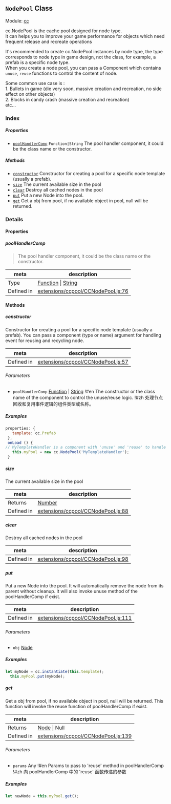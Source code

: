 ## `NodePool` Class



Module: [cc](../modules/cc.md)


cc.NodePool is the cache pool designed for node type.<br/>
 It can helps you to improve your game performance for objects which need frequent release and recreate operations<br/>

It's recommended to create cc.NodePool instances by node type, the type corresponds to node type in game design, not the class,
for example, a prefab is a specific node type. <br/>
When you create a node pool, you can pass a Component which contains `unuse`, `reuse` functions to control the content of node.<br/>

Some common use case is :<br/>
     1. Bullets in game (die very soon, massive creation and recreation, no side effect on other objects)<br/>
     2. Blocks in candy crash (massive creation and recreation)<br/>
     etc...



### Index

##### Properties

  - [`poolHandlerComp`](#poolhandlercomp) `Function|String` The pool handler component, it could be the class name or the constructor.



##### Methods

  - [`constructor`](#constructor) Constructor for creating a pool for a specific node template (usually a prefab).
  - [`size`](#size) The current available size in the pool
  - [`clear`](#clear) Destroy all cached nodes in the pool
  - [`put`](#put) Put a new Node into the pool.
  - [`get`](#get) Get a obj from pool, if no available object in pool, null will be returned.



### Details


#### Properties


##### poolHandlerComp

> The pool handler component, it could be the class name or the constructor.

| meta | description |
|------|-------------|
| Type | <a href="https://developer.mozilla.org/en/JavaScript/Reference/Global_Objects/Function" class="crosslink external" target="_blank">Function</a> &#124; <a href="https://developer.mozilla.org/en/JavaScript/Reference/Global_Objects/String" class="crosslink external" target="_blank">String</a> |
| Defined in | [extensions/ccpool/CCNodePool.js:76](https://github.com/cocos-creator/engine/blob/33d0b730a5a6ed8ad09bd24f16c009cf509ff90b/extensions/ccpool/CCNodePool.js#L76) |






<!-- Method Block -->
#### Methods


##### constructor

Constructor for creating a pool for a specific node template (usually a prefab). You can pass a component (type or name) argument for handling event for reusing and recycling node.

| meta | description |
|------|-------------|
| Defined in | [extensions/ccpool/CCNodePool.js:57](https://github.com/cocos-creator/engine/blob/33d0b730a5a6ed8ad09bd24f16c009cf509ff90b/extensions/ccpool/CCNodePool.js#L57) |

###### Parameters
- `poolHandlerComp` <a href="https://developer.mozilla.org/en/JavaScript/Reference/Global_Objects/Function" class="crosslink external" target="_blank">Function</a> &#124; <a href="https://developer.mozilla.org/en/JavaScript/Reference/Global_Objects/String" class="crosslink external" target="_blank">String</a> !#en The constructor or the class name of the component to control the unuse/reuse logic. !#zh 处理节点回收和复用事件逻辑的组件类型或名称。

##### Examples

```js
properties: {
   template: cc.Prefab
 },
 onLoad () {
// MyTemplateHandler is a component with 'unuse' and 'reuse' to handle events when node is reused or recycled.
   this.myPool = new cc.NodePool('MyTemplateHandler');
 }
```

##### size

The current available size in the pool

| meta | description |
|------|-------------|
| Returns | <a href="https://developer.mozilla.org/en/JavaScript/Reference/Global_Objects/Number" class="crosslink external" target="_blank">Number</a> 
| Defined in | [extensions/ccpool/CCNodePool.js:88](https://github.com/cocos-creator/engine/blob/33d0b730a5a6ed8ad09bd24f16c009cf509ff90b/extensions/ccpool/CCNodePool.js#L88) |



##### clear

Destroy all cached nodes in the pool

| meta | description |
|------|-------------|
| Defined in | [extensions/ccpool/CCNodePool.js:98](https://github.com/cocos-creator/engine/blob/33d0b730a5a6ed8ad09bd24f16c009cf509ff90b/extensions/ccpool/CCNodePool.js#L98) |



##### put

Put a new Node into the pool.
It will automatically remove the node from its parent without cleanup.
It will also invoke unuse method of the poolHandlerComp if exist.

| meta | description |
|------|-------------|
| Defined in | [extensions/ccpool/CCNodePool.js:111](https://github.com/cocos-creator/engine/blob/33d0b730a5a6ed8ad09bd24f16c009cf509ff90b/extensions/ccpool/CCNodePool.js#L111) |

###### Parameters
- `obj` <a href="../classes/Node.html" class="crosslink">Node</a> 

##### Examples

```js
let myNode = cc.instantiate(this.template);
  this.myPool.put(myNode);
```

##### get

Get a obj from pool, if no available object in pool, null will be returned.
This function will invoke the reuse function of poolHandlerComp if exist.

| meta | description |
|------|-------------|
| Returns | <a href="../classes/Node.html" class="crosslink">Node</a> &#124; Null 
| Defined in | [extensions/ccpool/CCNodePool.js:139](https://github.com/cocos-creator/engine/blob/33d0b730a5a6ed8ad09bd24f16c009cf509ff90b/extensions/ccpool/CCNodePool.js#L139) |

###### Parameters
- `params` Any !#en Params to pass to 'reuse' method in poolHandlerComp !#zh 向 poolHandlerComp 中的 'reuse' 函数传递的参数

##### Examples

```js
let newNode = this.myPool.get();
```


